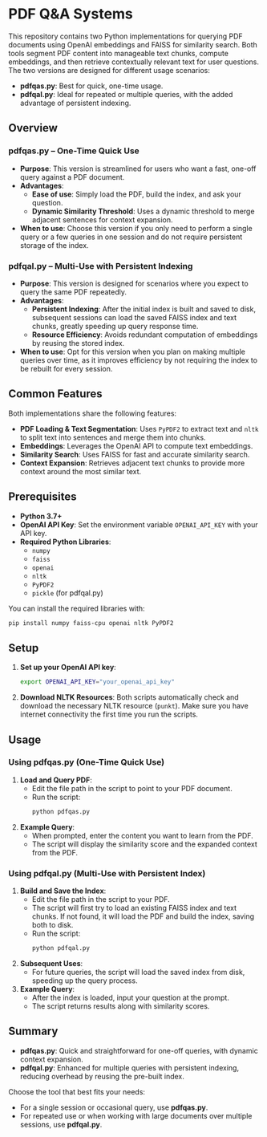 # PDF Q&A Systems

This repository contains two Python implementations for querying PDF documents using OpenAI embeddings and FAISS for similarity search. Both tools segment PDF content into manageable text chunks, compute embeddings, and then retrieve contextually relevant text for user questions. The two versions are designed for different usage scenarios:

- **pdfqas.py**: Best for quick, one-time usage.
- **pdfqal.py**: Ideal for repeated or multiple queries, with the added advantage of persistent indexing.

## Overview

### pdfqas.py – One-Time Quick Use
- **Purpose**: This version is streamlined for users who want a fast, one-off query against a PDF document.
- **Advantages**:
  - **Ease of use**: Simply load the PDF, build the index, and ask your question.
  - **Dynamic Similarity Threshold**: Uses a dynamic threshold to merge adjacent sentences for context expansion.
- **When to use**: Choose this version if you only need to perform a single query or a few queries in one session and do not require persistent storage of the index.

### pdfqal.py – Multi-Use with Persistent Indexing
- **Purpose**: This version is designed for scenarios where you expect to query the same PDF repeatedly.
- **Advantages**:
  - **Persistent Indexing**: After the initial index is built and saved to disk, subsequent sessions can load the saved FAISS index and text chunks, greatly speeding up query response time.
  - **Resource Efficiency**: Avoids redundant computation of embeddings by reusing the stored index.
- **When to use**: Opt for this version when you plan on making multiple queries over time, as it improves efficiency by not requiring the index to be rebuilt for every session.

## Common Features

Both implementations share the following features:
- **PDF Loading & Text Segmentation**: Uses `PyPDF2` to extract text and `nltk` to split text into sentences and merge them into chunks.
- **Embeddings**: Leverages the OpenAI API to compute text embeddings.
- **Similarity Search**: Uses FAISS for fast and accurate similarity search.
- **Context Expansion**: Retrieves adjacent text chunks to provide more context around the most similar text.

## Prerequisites

- **Python 3.7+**
- **OpenAI API Key**: Set the environment variable `OPENAI_API_KEY` with your API key.
- **Required Python Libraries**:
  - `numpy`
  - `faiss`
  - `openai`
  - `nltk`
  - `PyPDF2`
  - `pickle` (for pdfqal.py)

You can install the required libraries with:
```bash
pip install numpy faiss-cpu openai nltk PyPDF2
```

## Setup

1. **Set up your OpenAI API key**:
   ```bash
   export OPENAI_API_KEY="your_openai_api_key"
   ```

2. **Download NLTK Resources**:
   Both scripts automatically check and download the necessary NLTK resource (`punkt`). Make sure you have internet connectivity the first time you run the scripts.

## Usage

### Using pdfqas.py (One-Time Quick Use)
1. **Load and Query PDF**:
   - Edit the file path in the script to point to your PDF document.
   - Run the script:
     ```bash
     python pdfqas.py
     ```
2. **Example Query**:
   - When prompted, enter the content you want to learn from the PDF.
   - The script will display the similarity score and the expanded context from the PDF.

### Using pdfqal.py (Multi-Use with Persistent Index)
1. **Build and Save the Index**:
   - Edit the file path in the script to your PDF.
   - The script will first try to load an existing FAISS index and text chunks. If not found, it will load the PDF and build the index, saving both to disk.
   - Run the script:
     ```bash
     python pdfqal.py
     ```
2. **Subsequent Uses**:
   - For future queries, the script will load the saved index from disk, speeding up the query process.
3. **Example Query**:
   - After the index is loaded, input your question at the prompt.
   - The script returns results along with similarity scores.

## Summary

- **pdfqas.py**: Quick and straightforward for one-off queries, with dynamic context expansion.
- **pdfqal.py**: Enhanced for multiple queries with persistent indexing, reducing overhead by reusing the pre-built index.

Choose the tool that best fits your needs:
- For a single session or occasional query, use **pdfqas.py**.
- For repeated use or when working with large documents over multiple sessions, use **pdfqal.py**.

